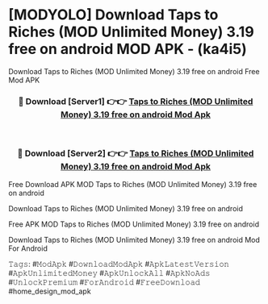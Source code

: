 # [MODYOLO] Download Taps to Riches (MOD Unlimited Money) 3.19 free on android MOD APK - (ka4i5)
Download Taps to Riches (MOD Unlimited Money) 3.19 free on android Free Mod APK

<div align="center">
<h3>🔴 Download [Server1] 👉👉 <a href="https://apk-comot.site?title=Taps_to_Riches_(MOD_Unlimited_Money)_3.19_free_on_android">Taps to Riches (MOD Unlimited Money) 3.19 free on android Mod Apk</a></h3><br>

<h3>🔴 Download [Server2] 👉👉 <a href="https://apk-comot.site?title=Taps_to_Riches_(MOD_Unlimited_Money)_3.19_free_on_android">Taps to Riches (MOD Unlimited Money) 3.19 free on android Mod Apk</a></h3>
</div>


Free Download APK MOD Taps to Riches (MOD Unlimited Money) 3.19 free on android

Download Taps to Riches (MOD Unlimited Money) 3.19 free on android 

Free APK MOD Taps to Riches (MOD Unlimited Money) 3.19 free on android 

Download Taps to Riches (MOD Unlimited Money) 3.19 free on android Mod For Android

𝚃𝚊𝚐𝚜: #𝙼𝚘𝚍𝙰𝚙𝚔 #𝙳𝚘𝚠𝚗𝚕𝚘𝚊𝚍𝙼𝚘𝚍𝙰𝚙𝚔 #𝙰𝚙𝚔𝙻𝚊𝚝𝚎𝚜𝚝𝚅𝚎𝚛𝚜𝚒𝚘𝚗 #𝙰𝚙𝚔𝚄𝚗𝚕𝚒𝚖𝚒𝚝𝚎𝚍𝙼𝚘𝚗𝚎𝚢 #𝙰𝚙𝚔𝚄𝚗𝚕𝚘𝚌𝚔𝙰𝚕𝚕 #𝙰𝚙𝚔𝙽𝚘𝙰𝚍𝚜 #𝚄𝚗𝚕𝚘𝚌𝚔𝙿𝚛𝚎𝚖𝚒𝚞𝚖 #𝙵𝚘𝚛𝙰𝚗𝚍𝚛𝚘𝚒𝚍 #𝙵𝚛𝚎𝚎𝙳𝚘𝚠𝚗𝚕𝚘𝚊𝚍 #home_design_mod_apk
